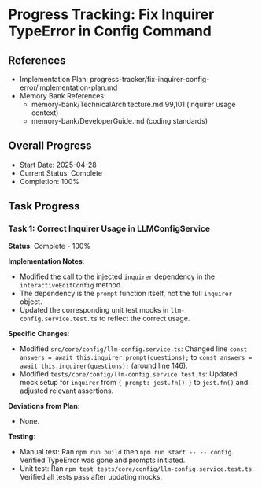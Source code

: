 # Progress Tracking: Fix Inquirer TypeError in Config Command

## References

- Implementation Plan: progress-tracker/fix-inquirer-config-error/implementation-plan.md
- Memory Bank References:
  - memory-bank/TechnicalArchitecture.md:99,101 (inquirer usage context)
  - memory-bank/DeveloperGuide.md (coding standards)

## Overall Progress

- Start Date: 2025-04-28
- Current Status: Complete
- Completion: 100%

## Task Progress

### Task 1: Correct Inquirer Usage in LLMConfigService

**Status**: Complete - 100%

**Implementation Notes**:

- Modified the call to the injected `inquirer` dependency in the `interactiveEditConfig` method.
- The dependency is the `prompt` function itself, not the full `inquirer` object.
- Updated the corresponding unit test mocks in `llm-config.service.test.ts` to reflect the correct usage.

**Specific Changes**:

- Modified `src/core/config/llm-config.service.ts`: Changed line `const answers = await this.inquirer.prompt(questions);` to `const answers = await this.inquirer(questions);` (around line 146).
- Modified `tests/core/config/llm-config.service.test.ts`: Updated mock setup for `inquirer` from `{ prompt: jest.fn() }` to `jest.fn()` and adjusted relevant assertions.

**Deviations from Plan**:

- None.

**Testing**:

- Manual test: Ran `npm run build` then `npm run start -- -- config`. Verified TypeError was gone and prompts initiated.
- Unit test: Ran `npm test tests/core/config/llm-config.service.test.ts`. Verified all tests pass after updating mocks.
